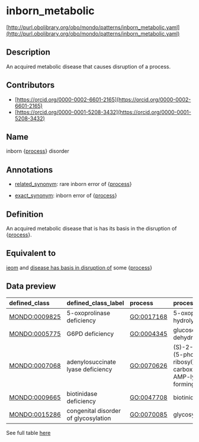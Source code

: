 # inborn_metabolic 

[http://purl.obolibrary.org/obo/mondo/patterns/inborn_metabolic.yaml](http://purl.obolibrary.org/obo/mondo/patterns/inborn_metabolic.yaml)
## Description 

An acquired metabolic disease that causes disruption of a process.
## Contributors 
* [https://orcid.org/0000-0002-6601-2165](https://orcid.org/0000-0002-6601-2165) 
* [https://orcid.org/0000-0001-5208-3432](https://orcid.org/0000-0001-5208-3432) 
## Name 

inborn {[process](http://purl.obolibrary.org/obo/BFO_0000015)} disorder

## Annotations 

* [related_synonym](http://www.geneontology.org/formats/oboInOwl#hasRelatedSynonym): rare inborn error of {[process](http://purl.obolibrary.org/obo/BFO_0000015)}

* [exact_synonym](http://www.geneontology.org/formats/oboInOwl#hasExactSynonym): inborn error of {[process](http://purl.obolibrary.org/obo/BFO_0000015)}

## Definition 

An acquired metabolic disease that is has its basis in the disruption of {[process](http://purl.obolibrary.org/obo/BFO_0000015)}.

## Equivalent to 

[ieom](http://purl.obolibrary.org/obo/MONDO_0019052) and [disease has basis in disruption of](http://purl.obolibrary.org/obo/RO_0004021) some {[process](http://purl.obolibrary.org/obo/BFO_0000015)}

## Data preview 
| defined_class                                | defined_class_label                  | process                                   | process_label                                                                                                 |
|:---------------------------------------------|:-------------------------------------|:------------------------------------------|:--------------------------------------------------------------------------------------------------------------|
| [MONDO:0009825](http://purl.obolibrary.org/obo/MONDO_0009825) | 5-oxoprolinase deficiency            | [GO:0017168](http://purl.obolibrary.org/obo/GO_0017168) | 5-oxoprolinase (ATP-hydrolyzing) activity                                                                     |
| [MONDO:0005775](http://purl.obolibrary.org/obo/MONDO_0005775) | G6PD deficiency                      | [GO:0004345](http://purl.obolibrary.org/obo/GO_0004345) | glucose-6-phosphate dehydrogenase activity                                                                    |
| [MONDO:0007068](http://purl.obolibrary.org/obo/MONDO_0007068) | adenylosuccinate lyase deficiency    | [GO:0070626](http://purl.obolibrary.org/obo/GO_0070626) | (S)-2-(5-amino-1-(5-phospho-D-ribosyl)imidazole-4-carboxamido)succinate AMP-lyase (fumarate-forming) activity |
| [MONDO:0009665](http://purl.obolibrary.org/obo/MONDO_0009665) | biotinidase deficiency               | [GO:0047708](http://purl.obolibrary.org/obo/GO_0047708) | biotinidase activity                                                                                          |
| [MONDO:0015286](http://purl.obolibrary.org/obo/MONDO_0015286) | congenital disorder of glycosylation | [GO:0070085](http://purl.obolibrary.org/obo/GO_0070085) | glycosylation                                                                                                 |

See full table [here](https://github.com/monarch-initiative/mondo/blob/master/src/patterns/data/matches/inborn_metabolic.tsv) 
